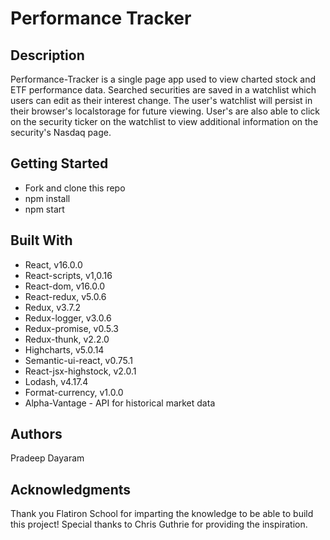 # Performance Tracker

## Description

Performance-Tracker is a single page app used to view charted stock and ETF performance data.
Searched securities are saved in a watchlist which users can edit as their interest
change. The user's watchlist will persist in their browser's localstorage for
future viewing. User's are also able to click on the security ticker on the watchlist
to view additional information on the security's Nasdaq page.

## Getting Started

* Fork and clone this repo
* npm install
* npm start

## Built With

* React, v16.0.0
* React-scripts, v1,0.16
* React-dom, v16.0.0
* React-redux, v5.0.6
* Redux, v3.7.2
* Redux-logger, v3.0.6
* Redux-promise, v0.5.3
* Redux-thunk, v2.2.0
* Highcharts, v5.0.14
* Semantic-ui-react, v0.75.1
* React-jsx-highstock, v2.0.1
* Lodash, v4.17.4
* Format-currency, v1.0.0
* Alpha-Vantage - API for historical market data

## Authors

Pradeep Dayaram

## Acknowledgments

Thank you Flatiron School for imparting the knowledge to be able to build this project!
Special thanks to Chris Guthrie for providing the inspiration.
